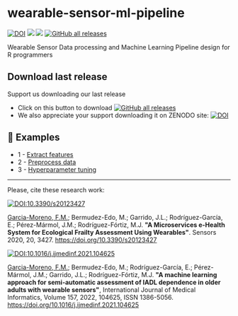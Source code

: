 # wearable-sensor-ml-pipeline
[![DOI](https://zenodo.org/badge/DOI/10.5281/zenodo.7745742.svg)](https://doi.org/10.5281/zenodo.7745742)
<img src="https://img.shields.io/github/license/frangam/wearable-sensor-ml-pipeline.svg"> <img src="https://img.shields.io/github/release/frangam/wearable-sensor-ml-pipeline.svg"/> [![GitHub all releases](https://img.shields.io/github/downloads/frangam/wearable-sensor-ml-pipeline/total)](https://github.com/frangam/wearable-sensor-ml-pipeline/releases/download/1.0/wearable-sensor-ml-pipeline-1.0.zip)

Wearable Sensor Data processing and Machine Learning Pipeline design for R programmers

## Download last release
Support us downloading our last release
- Click on this button to download [![GitHub all releases](https://img.shields.io/github/downloads/frangam/wearable-sensor-ml-pipeline/total)](https://github.com/frangam/wearable-sensor-ml-pipeline/releases/download/1.0/wearable-sensor-ml-pipeline-1.0.zip)
- We also appreciate your support downloading it on ZENODO site: [![DOI](https://zenodo.org/badge/DOI/10.5281/zenodo.7745742.svg)](https://doi.org/10.5281/zenodo.7745742)



## :book: Examples
- 1 - [Extract features](https://github.com/frangam/wearable-sensor-ml-pipeline/blob/main/examples/extract-features.R)
- 2 - [Preprocess data](https://github.com/frangam/wearable-sensor-ml-pipeline/blob/main/examples/preprocess-data.R)
- 3 - [Hyperparameter tuning](https://github.com/frangam/wearable-sensor-ml-pipeline/blob/main/examples/hypeparemter-tuning.R)

---

Please, cite these research work:

[![DOI:10.3390/s20123427](http://img.shields.io/badge/DOI-10.3390/s20123427-067c7f.svg)](https://doi.org/10.3390/s20123427)

[Garcia-Moreno, F.M.](https://frangam.com/); Bermudez-Edo, M.; Garrido, J.L.; Rodríguez-García, E.; Pérez-Mármol, J.M.; Rodríguez-Fórtiz, M.J. **"A Microservices e-Health System for Ecological Frailty Assessment Using Wearables"**. Sensors 2020, 20, 3427. https://doi.org/10.3390/s20123427


[![DOI:10.1016/j.ijmedinf.2021.104625](http://img.shields.io/badge/DOI-10.1016/j.ijmedinf.2021.104625-ff9b47.svg)](https://doi.org/10.1016/j.ijmedinf.2021.104625)

[Garcia-Moreno, F.M.](https://frangam.com/); Bermudez-Edo, M.; Rodríguez-García, E.; Pérez-Mármol, J.M.; Garrido, J.L.; Rodríguez-Fórtiz, M.J. 
**"A machine learning approach for semi-automatic assessment of IADL dependence in older adults with wearable sensors"**,
International Journal of Medical Informatics, Volume 157, 2022, 104625, ISSN 1386-5056. https://doi.org/10.1016/j.ijmedinf.2021.104625
